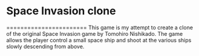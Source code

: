 # Space Invasion clone
=======================
This game is my attempt to create a clone of the original 
Space Invasion game by Tomohiro Nishikado.  The game allows the player
control a small space ship and shoot at the various ships slowly descending
from above.

